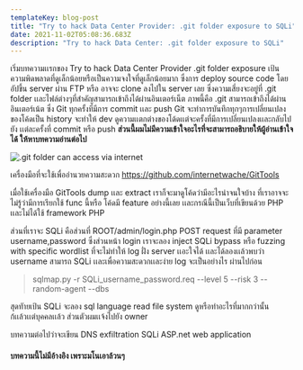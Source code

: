 ```yaml
---
templateKey: blog-post
title: "Try to hack Data Center Provider: .git folder exposure to SQLi"
date: 2021-11-02T05:08:36.683Z
description: "Try to hack Data Center: .git folder exposure to SQLi"
---
```

เริ่มบทความเเรกของ Try to hack Data Center Provider .git folder exposure เป้นความพิดพลาดที่ดูเล็กน้อยหรือเป็นความจงใจที่ดูเล็กน้อยมาก ซึ่งการ deploy source code โดยอัปขึ้น server ผ่าน FTP หรือ อาจจะ clone ลงไปใน server เลย ซึ่งความเสี่ยงจะอยู่ที่ .git folder เเละไฟล์ต่างๆที่สำคัญสามารถเข้าถึงได้ผ่านอินเตอร์เน็ต ภาพนี้คือ .git สามารถเข้าถึงได้ผ่านอินเตอร์เน้ต ซึ่ง Git ทุกครั้งที่มีการ commit เเละ push Git จะทำการบันทึกทุกๆการเปลี่ยนเปลงของโค้ดเป็น history จะทำให้ dev ดูความเเตกต่างของโด้ดเเต่จะครั้งที่มีการเปลี่ยนเปลงเเละกลับไปยัง เเต่ละครั้งที่ commit หรือ push **ส่วนนี้ผมไม่มีความเข้าใจอะไรที่จะสามารถอธิบายให้ผู้อ่านเข้าใจได้ ให้หาบทความอ่านต่อไป**

![.git folder can access via internet](/img/git-directorylisting.png)

 เครื่องมือที่จะใช้เพื่ออำนวยความสะดวก https://github.com/internetwache/GitTools

เมื่อใช้เครื่องมือ GitTools dump เเละ extract เราก็จะมาดูโค้ดว่ามีอะไรน่าจนใจบ้าง ที่เราอาจจะไม่รู้ว่ามีการเรียกใช้ func นี้หรือ โค้ดมี feature อย่างนี้เลย เเละกรณีนี้เป็นเว็บที่เขียนด้วย PHP เเละไม่ได้ใช้ framework PHP 

ส่วนที่เราจะ SQLi คือส่วนที่ ROOT/admin/login.php POST request ที่มี parameter username,password ซึ่งส่วนหน้า login เราจะลอง inject SQLi bypass หรือ fuzzing with specific wordlist ที่จะไม่ทำให้ log ฝั่ง server เเอะใจได้ เเละได้ลองเเล้วพบว่า username สามารถ SQLi เเละเพื่อความสะดวกเเละง่าย log จะเป็นอย่างไร ผ่านไปก่อน 

> sqlmap.py -r SQLi_username_password.req --level 5 --risk 3 --random-agent --dbs

สุดทัายเป้น SQLi จะลอง sql language read file system ดูหรือทำอะไรที่มากกว่านั้นก้เเล้วเเต่บุคคลเเล้ว ส่วนตัวผมเเจ้งไปยัง owner

บทความต่อไปว่าจะเขียน DNS exfiltration SQLi ASP.net web application

#### บทความนี้ไม่มีอ้างอิง เพราะมโนเอาล้วนๆ